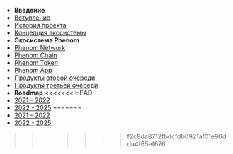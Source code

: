 * **Введение**
* [Вступление](/intro.md)
* [История проекта](/history.md)
* [Концепция экосистемы](/concept.md)
* **Экосистема Phenom**
* [Phenom Network](/network.md)
* [Phenom Chain](/chain.md)
* [Phenom Token](/pnt.md)
* [Phenom App](/app.md)
* [Продукты второй очереди](/second.md)
* [Продукты третьей очереди](/third.md)
* **Roadmap**
<<<<<<< HEAD
* [2021 - 2022](/2122.md)
* [2022 - 2025](/2225.md)
=======
* [2021 - 2022]()
* [2022 - 2025]()
>>>>>>> f2c8da8712fbdcfdb0921af01e90dda4f65ef676

